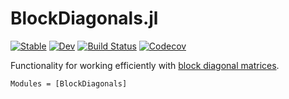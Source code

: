 # BlockDiagonals.jl

[![Stable](https://img.shields.io/badge/docs-stable-blue.svg)](https://invenia.github.io/BlockDiagonals.jl/stable)
[![Dev](https://img.shields.io/badge/docs-dev-blue.svg)](https://invenia.github.io/BlockDiagonals.jl/dev)
[![Build Status](https://travis-ci.com/invenia/BlockDiagonals.jl.svg?branch=master)](https://travis-ci.com/invenia/BlockDiagonals.jl)
[![Codecov](https://codecov.io/gh/invenia/BlockDiagonals.jl/branch/master/graph/badge.svg)](https://codecov.io/gh/invenia/BlockDiagonals.jl)

Functionality for working efficiently with [block diagonal matrices].

[block diagonal matrices]: https://en.wikipedia.org/wiki/Block_matrix#Block_diagonal_matrices

```@autodocs
Modules = [BlockDiagonals]
```
